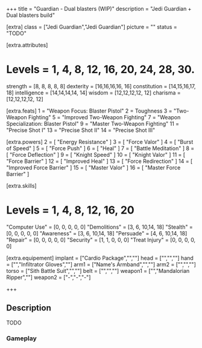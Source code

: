 +++
title       = "Guardian - Dual blasters (WIP)"
description = "Jedi Guardian + Dual blasters build"

[extra]
class       = ["Jedi Guardian","Jedi Guardian"]
picture     = ""
status      = "TODO"

  [extra.attributes]
  # Levels     =  1, 4, 8, 12, 16, 20, 24, 28, 30.
  strength     = [8, 8, 8, 8,  8]
  dexterity    = [16,16,16,16, 16]
  constitution = [14,15,16,17, 18]
  intelligence = [14,14,14,14, 14]
  wisdom       = [12,12,12,12, 12]
  charisma     = [12,12,12,12, 12]

  [extra.feats]
  1  = "Weapon Focus: Blaster Pistol"
  2  = Toughness
  3  = "Two-Weapon Fighting"
  5  = "Improved Two-Weapon Fighting"
  7  = "Weapon Specialization: Blaster Pistol"
  9  = "Master Two-Weapon Fighting"
  11 = "Precise Shot I"
  13 = "Precise Shot II"
  14 = "Precise Shot III"

  [extra.powers]
  2  = [ "Energy Resistance" ]
  3  = [ "Force Valor" ]
  4  = [ "Burst of Speed" ]
  5  = [ "Force Push" ]
  6  = [ "Heal" ]
  7  = [ "Battle Meditation" ]
  8  = [ "Force Deflection" ]
  9  = [ "Knight Speed" ]
  10 = [ "Knight Valor" ]
  11 = [ "Force Barrier" ]
  12 = [ "Improved Heal" ]
  13 = [ "Force Redirection" ]
  14 = [ "Improved Force Barrier" ]
  15 = [ "Master Valor" ]
  16 = [ "Master Force Barrier" ]

  [extra.skills]
  # Levels        =  1, 4, 8, 12, 16, 20
  "Computer Use"  = [0, 0, 0, 0,  0]
  "Demolitions"   = [3, 6, 10,14, 18]
  "Stealth"       = [0, 0, 0, 0,  0]
  "Awareness"     = [3, 6, 10,14, 18]
  "Persuade"      = [4, 6, 10,14, 18]
  "Repair"        = [0, 0, 0, 0,  0]
  "Security"      = [1, 1, 0, 0,  0]
  "Treat Injury"  = [0, 0, 0, 0,  0]

  [extra.equipement]
  implant   = ["Cardio Package","",""]
  head      = ["","",""]
  hand      = ["","Infiltrator Gloves",""]
  arm1      = ["Name's Armband","",""]
  arm2      = ["","",""]
  torso     = ["Sith Battle Suit","",""]
  belt      = ["","",""]
  weapon1   = ["","Mandalorian Ripper",""]
  weapon2   = ["-","-","-"]

+++

<h2 class="title">Description</h2>

<div class="block">TODO</div>

<h3 class="title is-4">Gameplay</h3>

